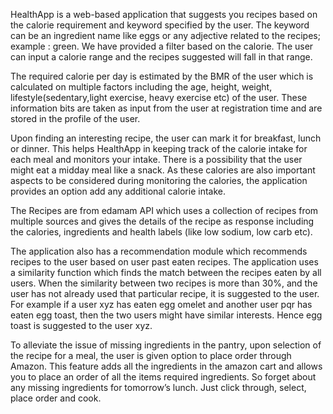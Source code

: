 HealthApp is a web-based application that suggests you recipes based on the calorie requirement and keyword specified by the user. 
The keyword can be an ingredient name  like eggs or any adjective related to the recipes; example : green. We have provided a filter based on the calorie. 
The user can input a calorie range and the recipes suggested will fall in that range. 

The required calorie per day is estimated by the BMR of the user which is calculated on multiple factors including the age, height, weight, lifestyle(sedentary,light exercise, heavy exercise etc) of the user. 
These information bits are taken as input from the user at registration time and are stored in the profile of the user.

Upon finding an interesting recipe, the user can mark it for breakfast, lunch or dinner. 
This helps HealthApp  in keeping track of the calorie intake for each meal and monitors your intake. 
There is a possibility that the user might eat a midday meal like a snack. As these calories are also important aspects to be considered during monitoring the calories, the application provides an option add any additional calorie intake. 

The Recipes are from edamam API which uses a collection of recipes from multiple sources and gives the details of the recipe as response including the calories, ingredients and health labels (like low sodium, low carb etc).

The application also has a recommendation module which recommends recipes to the user based on user past eaten recipes. 
The application uses a similarity function which finds the match between the recipes eaten by all users.
When the similarity between two recipes is more than 30%, and the user has not already used that particular recipe, it is suggested to the user. 
For example if a user xyz has eaten egg omelet and another user pqr has eaten egg toast, then the two users might have similar interests. 
Hence egg toast is suggested to the user xyz.

To alleviate the issue of missing ingredients in the pantry, upon selection of the recipe for a meal, the user is given option to place order through Amazon. 
This feature adds all the ingredients in the amazon cart and allows you to place an order of all the items required ingredients. 
So forget about any missing ingredients for tomorrow’s lunch. Just click through, select, place order and cook.
